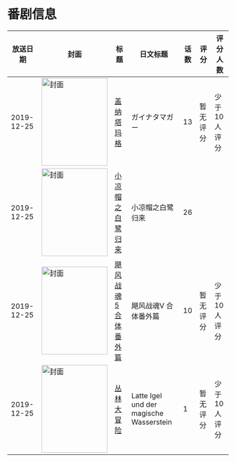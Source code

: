# 番剧信息

|放送日期|封面|标题|日文标题|话数|评分|评分人数|
|---|---|---|---|---|---|---|
|2019-12-25|<img src="//lain.bgm.tv/pic/cover/c/11/76/288937_jAkyp.jpg" alt="封面" style="width:150px;height:200px;object-fit:cover;">|[盖纳塔玛格](https://bangumi.tv/subject/288937)|ガイナタマガー|13|暂无评分|少于10人评分|
|2019-12-25|<img src="//lain.bgm.tv/pic/cover/c/bf/fd/307360_08R1i.jpg" alt="封面" style="width:150px;height:200px;object-fit:cover;">|[小凉帽之白鹭归来](https://bangumi.tv/subject/307360)|小凉帽之白鹭归来|26|||
|2019-12-25|<img src="//lain.bgm.tv/pic/cover/c/3b/4d/311887_z1a8J.jpg" alt="封面" style="width:150px;height:200px;object-fit:cover;">|[飓风战魂5 合体番外篇](https://bangumi.tv/subject/311887)|飓风战魂V 合体番外篇|10|暂无评分|少于10人评分|
|2019-12-25|<img src="//lain.bgm.tv/pic/cover/c/28/af/449654_hgYsd.jpg" alt="封面" style="width:150px;height:200px;object-fit:cover;">|[丛林大冒险](https://bangumi.tv/subject/449654)|Latte Igel und der magische Wasserstein|1|暂无评分|少于10人评分|
